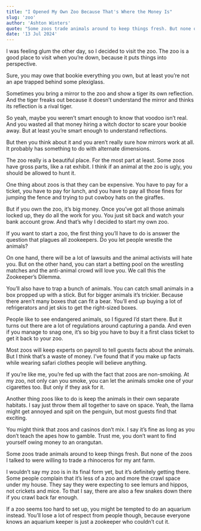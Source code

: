 ```yaml
---
title: "I Opened My Own Zoo Because That's Where the Money Is"
slug: 'zoo'
author: 'Ashton Winters'
quote: "Some zoos trade animals around to keep things fresh. But none of the zoos I talked to were willing to trade a rhinoceros for my ant farm."
date: '13 Jul 2024'
---
```


I was feeling glum the other day, so I decided to visit the zoo. The zoo is a good place to visit when you’re down, because it puts things into perspective.

Sure, you may owe that bookie everything you own, but at least you’re not an ape trapped behind some plexiglass.

Sometimes you bring a mirror to the zoo and show a tiger its own reflection. And the tiger freaks out because it doesn’t understand the mirror and thinks its reflection is a rival tiger.

So yeah, maybe you weren’t smart enough to know that voodoo isn’t real. And you wasted all that money hiring a witch doctor to scare your bookie away. But at least you’re smart enough to understand reflections.

But then you think about it and you aren’t really sure how mirrors work at all. It probably has something to do with alternate dimensions.

The zoo really is a beautiful place. For the most part at least. Some zoos have gross parts, like a rat exhibit. I think if an animal at the zoo is ugly, you should be allowed to hunt it.

One thing about zoos is that they can be expensive. You have to pay for a ticket, you have to pay for lunch, and you have to pay all those fines for jumping the fence and trying to put cowboy hats on the giraffes.

But if you own the zoo, it’s big money. Once you’ve got all those animals locked up, they do all the work for you. You just sit back and watch your bank account grow. And that’s why I decided to start my own zoo.

If you want to start a zoo, the first thing you’ll have to do is answer the question that plagues all zookeepers. Do you let people wrestle the animals?

On one hand, there will be a lot of lawsuits and the animal activists will hate you. But on the other hand, you can start a betting pool on the wrestling matches and the anti-animal crowd will love you. We call this the Zookeeper’s Dilemma.

You’ll also have to trap a bunch of animals. You can catch small animals in a box propped up with a stick. But for bigger animals it’s trickier. Because there aren’t many boxes that can fit a bear. You’ll end up buying a lot of refrigerators and jet skis to get the right-sized boxes.

People like to see endangered animals, so I figured I’d start there. But it turns out there are a lot of regulations around capturing a panda. And even if you manage to snag one, it’s so big you have to buy it a first class ticket to get it back to your zoo.

Most zoos will keep experts on payroll to tell guests facts about the animals. But I think that’s a waste of money. I’ve found that if you make up facts while wearing safari clothes people will believe anything.

If you’re like me, you’re fed up with the fact that zoos are non-smoking. At my zoo, not only can you smoke, you can let the animals smoke one of your cigarettes too. But only if they ask for it.

Another thing zoos like to do is keep the animals in their own separate habitats. I say just throw them all together to save on space. Yeah, the llama might get annoyed and spit on the penguin, but most guests find that exciting.

You might think that zoos and casinos don’t mix. I say it’s fine as long as you don’t teach the apes how to gamble. Trust me, you don’t want to find yourself owing money to an orangutan.

Some zoos trade animals around to keep things fresh. But none of the zoos I talked to were willing to trade a rhinoceros for my ant farm.

I wouldn’t say my zoo is in its final form yet, but it’s definitely getting there. Some people complain that it’s less of a zoo and more the crawl space under my house. They say they were expecting to see lemurs and hippos, not crickets and mice. To that I say, there are also a few snakes down there if you crawl back far enough.

If a zoo seems too hard to set up, you might be tempted to do an aquarium instead. You’ll lose a lot of respect from people though, because everyone knows an aquarium keeper is just a zookeeper who couldn’t cut it.